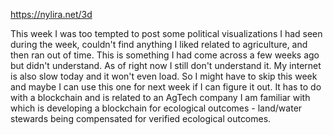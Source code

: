 https://nylira.net/3d

This week I was too tempted to post some political visualizations I had seen during the week, couldn't find anything I liked related to agriculture, and then ran out of time. This is something I had come across a few weeks ago but didn't understand. As of right now I still don't understand it. My internet is also slow today and it won't even load. So I might have to skip this week and maybe I can use this one for next week if I can figure it out. It has to do with a blockchain and is related to an AgTech company I am familiar with which is developing a blockchain for ecological outcomes - land/water stewards being compensated for verified ecological outcomes. 
